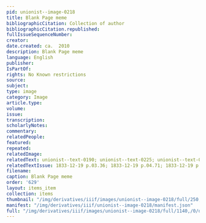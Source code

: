 ```yaml
---
pid: unionist--image-0218
title: Blank Page meme
bibliographicCitation: Collection of author
bibliographicCitation.republished: 
fullIssueSequenceNumber: 
creator: 
date.created: ca.  2010
description: Blank Page meme
language: English
publisher: 
IsPartOf: 
rights: No Known restrictions
source: 
subject: 
type: image
category: Image
article.type: 
volume: 
issue: 
transcription: 
scholarlyNotes: 
commentary: 
relatedPeople: 
featured: 
repeated: 
relatedImage: 
relatedText: unionist--text-0190; unionist--text-0225; unionist--text-0209
relatedTextIssue: 1833-12-19 p.03.36; 1833-12-19 p.04.71; 1833-12-19 p.04.53
filename: 
caption: Blank Page meme
order: '629'
layout: items_item
collection: items
thumbnail: "/img/derivatives/iiif/images/unionist--image-0218/full/250,/0/default.jpg"
manifest: "/img/derivatives/iiif/unionist--image-0218/manifest.json"
full: "/img/derivatives/iiif/images/unionist--image-0218/full/1140,/0/default.jpg"
---
```

